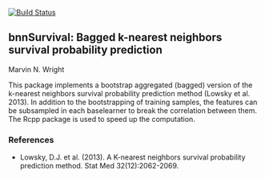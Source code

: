 [![Build Status](https://travis-ci.org/mnwright/bnnSurvival.svg?branch=master)](https://travis-ci.org/mnwright/bnnSurvival)

## bnnSurvival: Bagged k-nearest neighbors survival probability prediction
Marvin N. Wright

This package implements a bootstrap aggregated (bagged) version of the k-nearest neighbors survival probability prediction method (Lowsky et al. 2013). In addition to the bootstrapping of training samples, the features can be subsampled in each baselearner to break the correlation between them. The Rcpp package is used to speed up the computation.

### References
* Lowsky, D.J. et al. (2013). A K-nearest neighbors survival probability prediction method. Stat Med 32(12):2062-2069.
